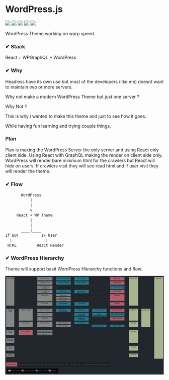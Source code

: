# WordPress.js
![](https://img.shields.io/badge/Status-Under_Development-orange.svg)
![](https://img.shields.io/badge/WordPress-blue.svg) 
![](https://img.shields.io/badge/JS-yellow.svg)
![](https://img.shields.io/badge/React-yellow.svg)
![](https://img.shields.io/badge/WPGraphQL-pink.svg)


WordPress Theme working on warp speed.


### ✔ Stack
React + WPGraphQL + WordPress


### ✔ Why
Headless have its own use but most of the developers (like me) doesnt want to maintain two or more servers.

Why not make a modern WordPress Theme but just one server ?

Why Not ?

This is why i wanted to make this theme and just to see how it goes.

While having fun learning and trying couple things.


### Plan
Plan is making the WordPress Server the only server and using React only client side.
Using React with GraphQL making the render on client side only.
WordPress will render bare minimum html for the crawlers but React will hide on users.
If crawlers visit they will see read html and if user visit they will render the theme.


### ✔ Flow
```
       WordPress 
           |
           |
           v
     React + WP Theme
           |
           |
       ____|____
If BOT          IF User
  |               |
 HTML         React Render
```

### ✔ WordPress Hierarchy
Theme will support basit WordPress Hierarchy functions and flow.

![](https://raw.githubusercontent.com/sinanisler/sinanisler/master/WordPress-Hierarchy-v2.png)
